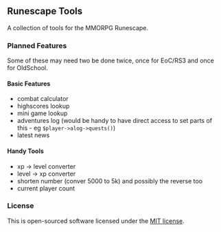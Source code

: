 ## Runescape Tools

A collection of tools for the MMORPG Runescape.

### Planned Features

Some of these may need two be done twice, once for EoC/RS3 and once for OldSchool.

#### Basic Features

- combat calculator
- highscores lookup
- mini game lookup
- adventures log (would be handy to have direct access to set parts of this - eg `$player->alog->quests()`)
- latest news

#### Handy Tools

- xp -> level converter
- level -> xp converter
- shorten number (conver 5000 to 5k) and possibly the reverse too
- current player count

### License

This is open-sourced software licensed under the [MIT license](http://beingtomgreen.mit-license.org/).